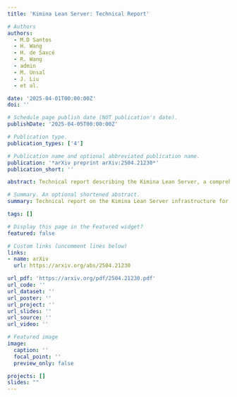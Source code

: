 ```yaml
---
title: 'Kimina Lean Server: Technical Report'

# Authors
authors:
  - M.D Santos
  - H. Wang
  - H. de Saxcé
  - R. Wang
  - admin
  - M. Unsal
  - J. Liu
  - et al.

date: '2025-04-01T00:00:00Z'
doi: ''

# Schedule page publish date (NOT publication's date).
publishDate: '2025-04-05T00:00:00Z'

# Publication type.
publication_types: ['4']

# Publication name and optional abbreviated publication name.
publication: '*arXiv preprint arXiv:2504.21230*'
publication_short: ''

abstract: Technical report describing the Kimina Lean Server, a comprehensive infrastructure for Interactive Theorem Proving in Lean, designed to support large-scale formal reasoning and proof automation.

# Summary. An optional shortened abstract.
summary: Technical report on the Kimina Lean Server infrastructure for Interactive Theorem Proving.

tags: []

# Display this page in the Featured widget?
featured: false

# Custom links (uncomment lines below)
links:
- name: arXiv
  url: https://arxiv.org/abs/2504.21230

url_pdf: 'https://arxiv.org/pdf/2504.21230.pdf'
url_code: ''
url_dataset: ''
url_poster: ''
url_project: ''
url_slides: ''
url_source: ''
url_video: ''

# Featured image
image:
  caption: ''
  focal_point: ''
  preview_only: false

projects: []
slides: ""
---
```


